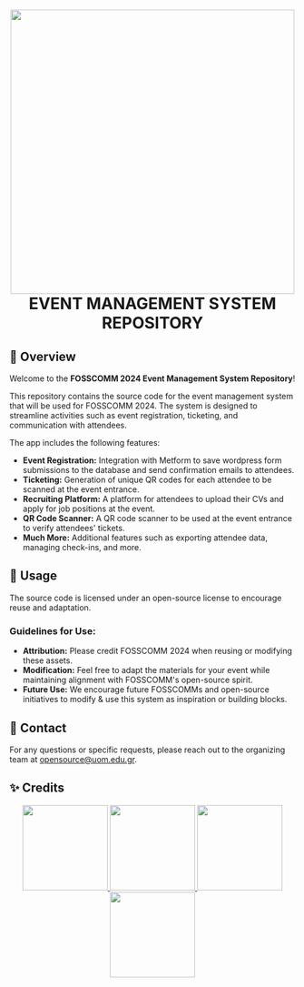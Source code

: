 <h1 align="center">
  <img src="https://github.com/FOSSCOMM-2024/fosscomm-2024-brand-assets/blob/main/logos/img/fosscomm_logo_light.png?raw=true" width="500" /> <br>
  EVENT MANAGEMENT SYSTEM REPOSITORY
</h1>

## 🚀 Overview
Welcome to the **FOSSCOMM 2024 Event Management System Repository**!

This repository contains the source code for the event management system that will be used for FOSSCOMM 2024. 
The system is designed to streamline activities such as event registration, ticketing, and communication with attendees.

The app includes the following features:
- **Event Registration:** Integration with Metform to save wordpress form submissions to the database and send confirmation emails to attendees.
- **Ticketing:** Generation of unique QR codes for each attendee to be scanned at the event entrance.
- **Recruiting Platform:** A platform for attendees to upload their CVs and apply for job positions at the event.
- **QR Code Scanner:** A QR code scanner to be used at the event entrance to verify attendees' tickets.
- **Much More:** Additional features such as exporting attendee data, managing check-ins, and more.

## 📝 Usage
The source code is licensed under an open-source license to encourage reuse and adaptation.
### Guidelines for Use:
- **Attribution:** Please credit FOSSCOMM 2024 when reusing or modifying these assets.
- **Modification:** Feel free to adapt the materials for your event while maintaining alignment with FOSSCOMM's open-source spirit.
- **Future Use:** We encourage future FOSSCOMMs and open-source initiatives to modify & use this system as inspiration or building blocks.

## 📧 Contact
For any questions or specific requests, please reach out to the organizing team at [opensource@uom.edu.gr](mailto:opensource@uom.edu.gr).

## ✨ Credits
<div align="center">
  <a href="https://opensource.uom.gr">
    <img src="https://github.com/user-attachments/assets/06434351-1921-4405-81fb-931e7b296625" height="150" />
  </a>

  <a href="https://ellak.gr/">
    <img src="https://github.com/user-attachments/assets/3e2d6554-d6d1-4ffe-a3fe-12c569c4a0eb" height="150" />
  </a>

  <a href="https://geekos.org/">
    <img src="https://github.com/user-attachments/assets/03b9ac38-92a0-4a29-bc87-07b392bf695f" height="150" />
  </a>

  <a href="https://uom.gr">
    <img src="https://github.com/user-attachments/assets/c048bf42-a1e2-4dc2-b5ab-abfa5cf4f1d8" height="150" />
  </a>
</div>




